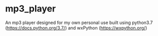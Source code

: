 # mp3_player
An mp3 player designed for my own personal use built using python3.7 (https://docs.python.org/3.7/) and wxPython (https://wxpython.org/)

